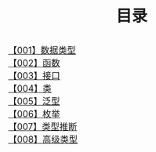 
<style>
p{
  line-height:1.5;
}
.line a{
  font-size:18px;
}

</style>
<p style = "font-size:32px;font-weight:bold;text-align:center;">目录</p>

<div class = "line"><a href = "/Home/front-end/ts/ts001">【001】数据类型</a></div>
<div class = "line"><a href = "/Home/front-end/ts/ts002">【002】函数</a></div>
<div class = "line"><a href = "/Home/front-end/ts/ts003">【003】接口</a></div>
<div class = "line"><a href = "/Home/front-end/ts/ts004">【004】类</a></div>
<div class = "line"><a href = "/Home/front-end/ts/ts005">【005】泛型</a></div>
<div class = "line"><a href = "/Home/front-end/ts/ts006">【006】枚举</a></div>
<div class = "line"><a href = "/Home/front-end/ts/ts007">【007】类型推断</a></div>
<div class = "line"><a href = "/Home/front-end/ts/ts008">【008】高级类型</a></div>

